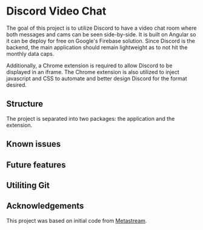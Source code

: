 # Discord Video Chat

The goal of this project is to utilize Discord to have a video chat room where both messages and cams can be seen side-by-side. It is built on Angular so it can be deploy for free on Google's Firebase solution. Since Discord is the backend, the main application should remain lightweight as to not hit the monthly data caps.

Additionally, a Chrome extension is required to allow Discord to be displayed in an iframe. The Chrome extension is also utilized to inject javascript and CSS to automate and better design Discord for the format desired.

## Structure
The project is separated into two packages: the application and the extension.

## Known issues

## Future features

## Utiliting Git

## Acknowledgements
This project was based on initial code from [Metastream](https://github.com/samuelmaddock/metastream).